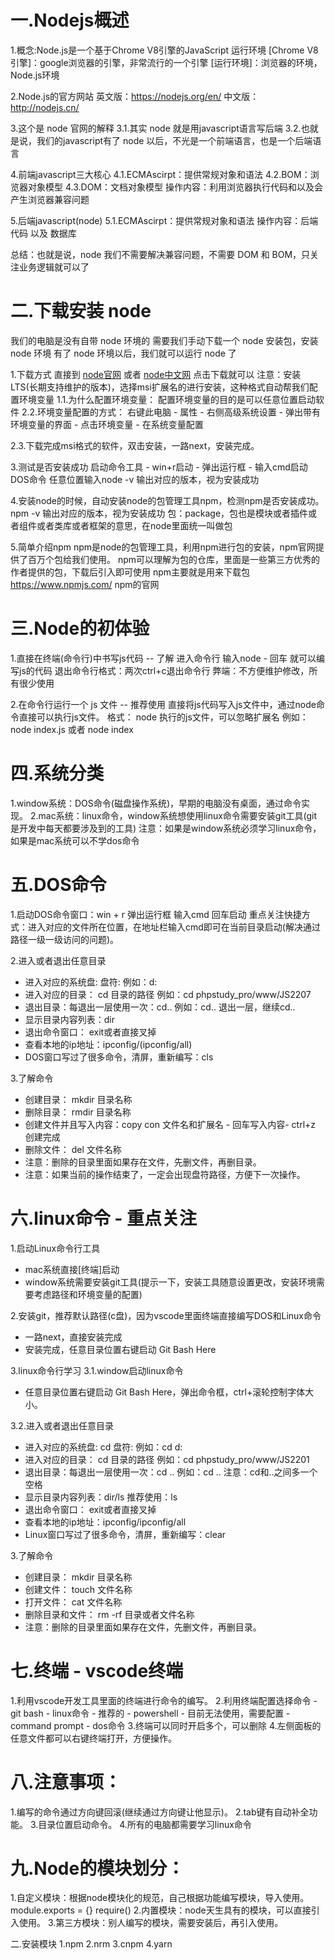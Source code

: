 # 一.Nodejs概述
1.概念:Node.js是一个基于Chrome V8引擎的JavaScript 运行环境
[Chrome V8 引擎]：google浏览器的引擎，非常流行的一个引擎
[运行环境]：浏览器的环境，Node.js环境
 
2.Node.js的官方网站
英文版：https://nodejs.org/en/
中文版：http://nodejs.cn/
 
3.这个是 node 官网的解释
3.1.其实 node 就是用javascript语言写后端
3.2.也就是说，我们的javascript有了 node 以后，不光是一个前端语言，也是一个后端语言
 
4.前端javascript三大核心
4.1.ECMAscirpt：提供常规对象和语法
4.2.BOM：浏览器对象模型
4.3.DOM：文档对象模型
操作内容：利用浏览器执行代码和以及会产生浏览器兼容问题
 
5.后端javascript(node)
5.1.ECMAscirpt：提供常规对象和语法
操作内容：后端代码 以及 数据库
 
总结：也就是说，node 我们不需要解决兼容问题，不需要 DOM 和 BOM，只关注业务逻辑就可以了
 
 
# 二.下载安装 node
我们的电脑是没有自带 node 环境的
需要我们手动下载一个 node 安装包，安装 node 环境
有了 node 环境以后，我们就可以运行 node 了
 
1.下载方式
直接到 [node官网](https://nodejs.org/en/) 或者 [node中文网](http://nodejs.cn/)
点击下载就可以
注意：安装LTS(长期支持维护的版本)，选择msi扩展名的进行安装，这种格式自动帮我们配置环境变量
1.1.为什么配置环境变量：
配置环境变量的目的是可以任意位置启动软件
2.2.环境变量配置的方式：
右键此电脑 - 属性 - 右侧高级系统设置 - 弹出带有环境变量的界面 - 点击环境变量 - 在系统变量配置
 
2.3.下载完成msi格式的软件，双击安装，一路next，安装完成。
 
3.测试是否安装成功
启动命令工具 - win+r启动 - 弹出运行框 - 输入cmd启动DOS命令
任意位置输入node -v   输出对应的版本，视为安装成功
 
4.安装node的时候，自动安装node的包管理工具npm，检测npm是否安装成功。
npm -v 输出对应的版本，视为安装成功
包：package，包也是模块或者插件或者组件或者类库或者框架的意思，在node里面统一叫做包
 
 
5.简单介绍npm
npm是node的包管理工具，利用npm进行包的安装，npm官网提供了百万个包给我们使用。
npm可以理解为包的仓库，里面是一些第三方优秀的作者提供的包，下载后引入即可使用
npm主要就是用来下载包
https://www.npmjs.com/   npm的官网


# 三.Node的初体验
1.直接在终端(命令行)中书写js代码  -- 了解
进入命令行
输入node - 回车
就可以编写js的代码
退出命令行格式：两次ctrl+c退出命令行
弊端：不方便维护修改，所有很少使用
 
 
2.在命令行运行一个 js 文件  -- 推荐使用
直接将js代码写入js文件中，通过node命令直接可以执行js文件。
格式：
node  执行的js文件，可以忽略扩展名
例如：node index.js  或者  node index


# 四.系统分类
1.window系统：DOS命令(磁盘操作系统)，早期的电脑没有桌面，通过命令实现。
2.mac系统：linux命令，window系统想使用linux命令需要安装git工具(git是开发中每天都要涉及到的工具)
注意：如果是window系统必须学习linux命令，如果是mac系统可以不学dos命令
 
# 五.DOS命令
1.启动DOS命令窗口：win + r  弹出运行框   输入cmd 回车启动
重点关注快捷方式：进入对应的文件所在位置，在地址栏输入cmd即可在当前目录启动(解决通过路径一级一级访问的问题)。
 
2.进入或者退出任意目录
  - 进入对应的系统盘: 盘符:   例如：d:
  - 进入对应的目录：  cd 目录的路径     例如：cd phpstudy_pro/www/JS2207
  - 退出目录：每退出一层使用一次：cd..  例如：cd.. 退出一层，继续cd..
  - 显示目录内容列表：dir
  - 退出命令窗口： exit或者直接叉掉
  - 查看本地的ip地址：ipconfig/(ipconfig/all)
  - DOS窗口写过了很多命令，清屏，重新编写：cls
 
3.了解命令
  - 创建目录：   mkdir 目录名称
  - 删除目录：   rmdir 目录名称
  - 创建文件并且写入内容：copy con 文件名和扩展名 - 回车写入内容- ctrl+z 创建完成
  - 删除文件：   del 文件名称
  - 注意：删除的目录里面如果存在文件，先删文件，再删目录。
  - 注意：如果当前的操作结束了，一定会出现盘符路径，方便下一次操作。
   
 
# 六.linux命令 - 重点关注
1.启动Linux命令行工具
  - mac系统直接[终端]启动
  - window系统需要安装git工具(提示一下，安装工具随意设置更改，安装环境需要考虑路径和环境变量的配置)
 
2.安装git，推荐默认路径(c盘)，因为vscode里面终端直接编写DOS和Linux命令
  - 一路next，直接安装完成
  - 安装完成，任意目录位置右键启动 Git Bash Here
 
3.linux命令行学习
3.1.window启动linux命令
  - 任意目录位置右键启动 Git Bash Here，弹出命令框，ctrl+滚轮控制字体大小。
 
3.2.进入或者退出任意目录
  - 进入对应的系统盘: cd 盘符:          例如：cd d:
  - 进入对应的目录：  cd 目录的路径     例如：cd phpstudy_pro/www/JS2201
  - 退出目录：每退出一层使用一次：cd .. 例如：cd .. 注意：cd和..之间多一个空格
  - 显示目录内容列表：dir/ls   推荐使用：ls
  - 退出命令窗口： exit或者直接叉掉
  - 查看本地的ip地址：ipconfig/ipconfig/all
  - Linux窗口写过了很多命令，清屏，重新编写：clear
 
3.了解命令
  - 创建目录：   mkdir 目录名称
  - 创建文件：   touch 文件名称
  - 打开文件：   cat 文件名称
  - 删除目录和文件：   rm -rf  目录或者文件名称
  - 注意：删除的目录里面如果存在文件，先删文件，再删目录。
 
 
# 七.终端 - vscode终端
  1.利用vscode开发工具里面的终端进行命令的编写。
  2.利用终端配置选择命令
    - git bash - linux命令 - 推荐的
    - powershell - 目前无法使用，需要配置
    - command prompt - dos命令
  3.终端可以同时开启多个，可以删除
  4.左侧面板的任意文件都可以右键终端打开，方便操作。
 
 
# 八.注意事项：
  1.编写的命令通过方向键回滚(继续通过方向键让他显示)。
  2.tab键有自动补全功能。
  3.目录位置启动命令。
  4.所有的电脑都需要学习linux命令


# 九.Node的模块划分：
1.自定义模块：根据node模块化的规范，自己根据功能编写模块，导入使用。
module.exports = {}
require()
2.内置模块：node天生具有的模块，可以直接引入使用。
3.第三方模块：别人编写的模块，需要安装后，再引入使用。
 
二.安装模块
1.npm
2.nrm
3.cnpm
4.yarn